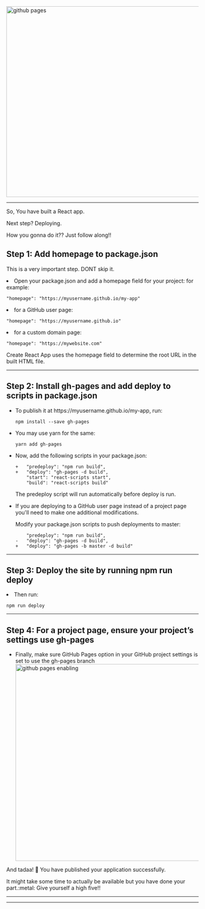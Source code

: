 

<img  width="700" height="500" alt="github pages" src="https://user-images.githubusercontent.com/30548190/88172166-29d3b380-cc3e-11ea-816f-73fbee51d467.jpeg">
<hr>

<p>So, You have built a React app. </p>
<p>Next step? Deploying. </p>
<p>How you gonna do it?? Just follow along!! </p>

## Step 1: Add homepage to package.json
This is a very important step. DONT skip it.

<li> Open your package.json and add a homepage field for your project:
for example: </li>

```"homepage": "https://myusername.github.io/my-app"```

<li> for a GitHub user page:</li>

```"homepage": "https://myusername.github.io"```

<li> for a custom domain page:</li>

```"homepage": "https://mywebsite.com"```



Create React App uses the homepage field to determine the root URL in the built HTML file.

<hr>


## Step 2: Install gh-pages and add deploy to scripts in package.json
<ul>
<li>To publish it at https://myusername.github.io/my-app, run:</li>

```npm install --save gh-pages```

<li>You may use yarn for the same:</li>

```yarn add gh-pages```

<li>Now, add the following scripts in your package.json:</li>

```"scripts": {
+   "predeploy": "npm run build",
+   "deploy": "gh-pages -d build",
    "start": "react-scripts start",
    "build": "react-scripts build"
```
    
The predeploy script will run automatically before deploy is run.

<li>If you are deploying to a GitHub user page instead of a project page you'll need to make one additional modifications.

Modify your package.json scripts to push deployments to master:</li>

```"scripts": {
    "predeploy": "npm run build",
-   "deploy": "gh-pages -d build",
+   "deploy": "gh-pages -b master -d build"
```
</ul>
<hr>


## Step 3: Deploy the site by running npm run deploy

<li>Then run:</li>
    
```npm run deploy```

<hr>


## Step 4: For a project page, ensure your project’s settings use gh-pages
<ul>
<li>Finally, make sure GitHub Pages option in your GitHub project settings is set to use the gh-pages branch</li>
<img align = 'center' width="516" alt="github pages enabling" src="https://user-images.githubusercontent.com/30548190/88172305-669faa80-cc3e-11ea-9608-f609fc467493.png">
  </ul>

And tadaa! :tada:  You have published your application successfully. 
<p>It might take some time to actually be available but you have done your part.:metal: Give yourself a high five!!</p>
 <hr>
 <hr>

